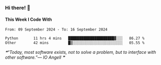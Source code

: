 ### Hi there! 👋

#### This Week I Code With
<!--START_SECTION:waka-->

```txt
From: 09 September 2024 - To: 16 September 2024

Python       11 hrs 4 mins   █████████████████████▓░░░   86.27 %
Other        42 mins         █▒░░░░░░░░░░░░░░░░░░░░░░░   05.55 %
```

<!--END_SECTION:waka-->

<!--STARTS_HERE_QUOTE_README-->
<i>❝“Today, most software exists, not to solve a problem, but to interface with other software.”— IO Angell   ❞</i>
<!--ENDS_HERE_QUOTE_README-->
